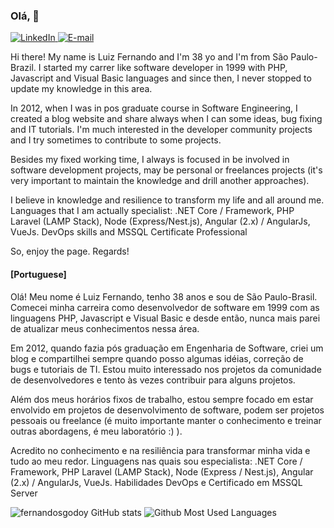 ### Olá, 👋

<a href="https://bit.ly/2R83W6i" target="_blank">
<img src="https://img.shields.io/badge/-LinkedIn-blue?style=flat-square&logo=Linkedin&logoColor=white" alt="LinkedIn">
</a>

<a href="mailto:hireme2022@fsdeveloper.com.br" target="_blank">
<img src="https://img.shields.io/badge/-Gmail-c14438?style=flat-square&logo=Gmail&logoColor=white&link=mailto:luizfernando.itpro@gmail.com" alt="E-mail">
</a>

<p>
Hi there! My name is Luiz Fernando and I'm 38 yo and I'm from São Paulo-Brazil.
I started my carrer like software developer in 1999 with PHP, Javascript and Visual Basic languages and 
since then, I never stopped to update my knowledge in this area.

In 2012, when I was in pos graduate course in Software Engineering, I created a blog website and share
always when I can some ideas, bug fixing and IT tutorials. 
I'm much interested in the developer community projects and I try sometimes to contribute to some projects.

Besides my fixed working time, I always is focused in be involved in software development projects,
may be personal or freelances projects (it's very important to maintain the knowledge and drill 
another approaches).

I believe in knowledge and resilience to transform my life and all around me. 
Languages that I am actually specialist: .NET Core / Framework, PHP Laravel (LAMP Stack), 
Node (Express/Nest.js), Angular (2.x) / AngularJs, VueJs.
DevOps skills and MSSQL Certificate Professional


So, enjoy the page.
Regards!
  
</p>

<p>

  #### [Portuguese]

Olá! Meu nome é Luiz Fernando, tenho 38 anos e sou de São Paulo-Brasil.
Comecei minha carreira como desenvolvedor de software em 1999 com as linguagens PHP, 
Javascript e Visual Basic e desde então, nunca mais parei de atualizar meus conhecimentos nessa área.

Em 2012, quando fazia pós graduação em Engenharia de Software, criei um blog e compartilhei
sempre quando posso algumas idéias, correção de bugs e tutoriais de TI.
Estou muito interessado nos projetos da comunidade de desenvolvedores 
e tento às vezes contribuir para alguns projetos.

Além dos meus horários fixos de trabalho, estou sempre focado em estar envolvido 
em projetos de desenvolvimento de software,
podem ser projetos pessoais ou freelance (é muito importante manter o conhecimento e treinar
outras abordagens, é meu laboratório :) ).

Acredito no conhecimento e na resiliência para transformar minha vida e tudo ao meu redor.
Linguagens nas quais sou especialista: .NET Core / Framework, PHP Laravel (LAMP Stack),
Node (Express / Nest.js), Angular (2.x) / AngularJs, VueJs.
Habilidades DevOps e Certificado em MSSQL Server
</p>

![fernandosgodoy GitHub stats](https://github-readme-stats.vercel.app/api?username=fernandosgodoy&show_icons=true&count_private=true&theme=dark)
![Github Most Used Languages](https://github-readme-stats.vercel.app/api/top-langs/?username=fernandosgodoy&layout=compact&theme=dark)

<!--
**fernandosgodoy/fernandosgodoy** is a ✨ _special_ ✨ repository because its `README.md` (this file) appears on your GitHub profile.

Here are some ideas to get you started:

- 🔭 I’m currently working on ...
- 🌱 I’m currently learning ...
- 👯 I’m looking to collaborate on ...
- 🤔 I’m looking for help with ...
- 💬 Ask me about ...
- 📫 How to reach me: ...
- 😄 Pronouns: ...
- ⚡ Fun fact: ...
-->
